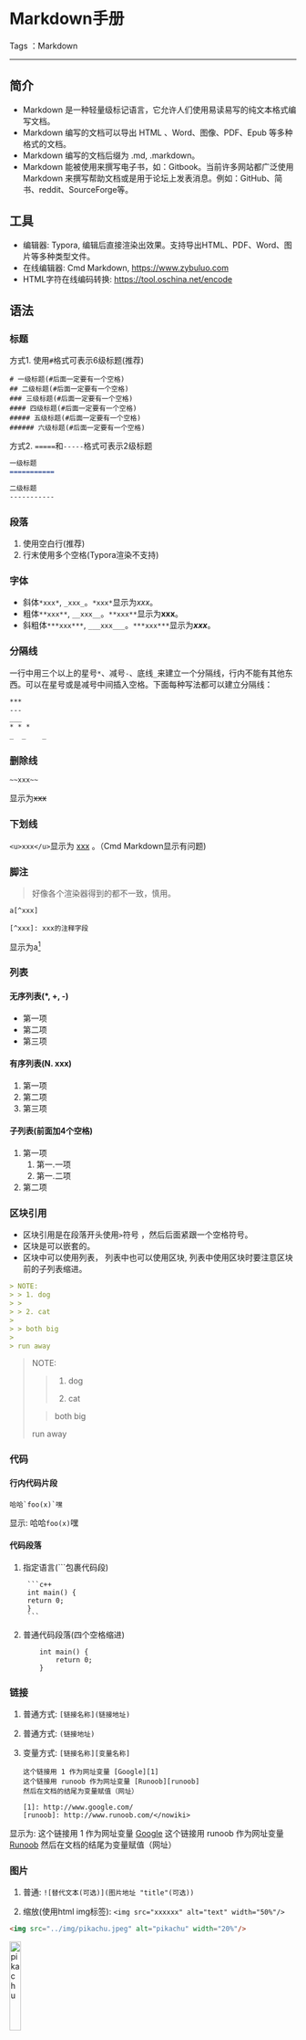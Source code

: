 # Markdown手册

Tags ：Markdown

---

## 简介

* Markdown 是一种轻量级标记语言，它允许人们使用易读易写的纯文本格式编写文档。
* Markdown 编写的文档可以导出 HTML 、Word、图像、PDF、Epub 等多种格式的文档。
* Markdown 编写的文档后缀为 .md, .markdown。
* Markdown 能被使用来撰写电子书，如：Gitbook。当前许多网站都广泛使用 Markdown 来撰写帮助文档或是用于论坛上发表消息。例如：GitHub、简书、reddit、SourceForge等。

## 工具

* 编辑器: Typora, 编辑后直接渲染出效果。支持导出HTML、PDF、Word、图片等多种类型文件。
* 在线编辑器: Cmd Markdown, https://www.zybuluo.com
* HTML字符在线编码转换: https://tool.oschina.net/encode

## 语法

### 标题

方式1. 使用`#`格式可表示6级标题(推荐)
```
# 一级标题(#后面一定要有一个空格)
## 二级标题(#后面一定要有一个空格)
### 三级标题(#后面一定要有一个空格)
#### 四级标题(#后面一定要有一个空格)
##### 五级标题(#后面一定要有一个空格)
###### 六级标题(#后面一定要有一个空格)
```

方式2. `=====`和`-----`格式可表示2级标题
```markdown
一级标题
===========

二级标题
-----------
```

### 段落

1. 使用空白行(推荐)
2. 行末使用多个空格(Typora渲染不支持)

### 字体

* 斜体`*xxx*`, `_xxx_`。`*xxx*`显示为*xxx*。
* 粗体`**xxx**`, `__xxx__`。`**xxx**`显示为**xxx**。
* 斜粗体`***xxx***`, `___xxx___`。`***xxx***`显示为***xxx***。

### 分隔线

一行中用三个以上的星号`*`、减号`-`、底线`_`来建立一个分隔线，行内不能有其他东西。可以在星号或是减号中间插入空格。下面每种写法都可以建立分隔线：
```markdown
***
---
___
* * *
_  _    _
```

### 删除线

    ~~xxx~~
显示为~~xxx~~

### 下划线

`<u>xxx</u>`显示为 <u>xxx</u> 。（Cmd Markdown显示有问题)

### 脚注

> 好像各个渲染器得到的都不一致，慎用。

```
a[^xxx]

[^xxx]: xxx的注释字段
```
显示为a[^xxx]

[^xxx]: xxx的注释字段

### 列表

#### 无序列表(*, +, -)

 * 第一项
 * 第二项
 * 第三项

#### 有序列表(N. xxx)

 1. 第一项
 2. 第二项
 3. 第三项

#### 子列表(前面加4个空格)

 1. 第一项
     1. 第一.一项
     2. 第一.二项
 2. 第二项

### 区块引用

* 区块引用是在段落开头使用`>`符号 ，然后后面紧跟一个空格符号。
* 区块是可以嵌套的。
* 区块中可以使用列表， 列表中也可以使用区块, 列表中使用区块时要注意区块前的子列表缩进。

```markdown
> NOTE:
> > 1. dog
> > 
> > 2. cat
>
> > both big
> 
> run away
```

> NOTE:
> > 1. dog
> > 
> > 2. cat
>
> > both big
> 
> run away

### 代码

#### 行内代码片段

    哈哈`foo(x)`嘿
显示: 哈哈`foo(x)`嘿

#### 代码段落

1. 指定语言(\`\`\`包裹代码段)

        ```c++
        int main() {
        return 0;
        }
        ```

2. 普通代码段落(四个空格缩进)
    ```
        int main() {
            return 0;
        }
    ```

### 链接

1. 普通方式: `[链接名称](链接地址)`
2. 普通方式: `(链接地址)`
3. 变量方式: `[链接名称][变量名称]`

    ```
    这个链接用 1 作为网址变量 [Google][1]
    这个链接用 runoob 作为网址变量 [Runoob][runoob]
    然后在文档的结尾为变量赋值（网址）
    
    [1]: http://www.google.com/
    [runoob]: http://www.runoob.com/</nowiki>
    ```
显示为:
这个链接用 1 作为网址变量 [Google][1]
这个链接用 runoob 作为网址变量 [Runoob][runoob]
然后在文档的结尾为变量赋值（网址）

[1]: http://www.google.com/
[runoob]: http://www.runoob.com/</nowiki>


### 图片

1. 普通: `![替代文本(可选)](图片地址 "title"(可选))`

2. 缩放(使用html img标签): `<img src="xxxxxx" alt="text" width="50%"/>`
```html
<img src="../img/pikachu.jpeg" alt="pikachu" width="20%"/>
```
<img src="../img/pikachu.jpeg" alt="pikachu" width="20%"/>

3. 图片居中使用html div标签

```
<div align=center>
<img src="../img/pikachu.jpeg" alt="pikachu" width="20%"/>
</div>
```

<div align=center>
<img src="../img/pikachu.jpeg" alt="pikachu" width="20%"/>
</div>

   

### 表格

表格使用`|`来分隔不同的单元格，使用`-`来分隔表头和其他行。
对齐方式

* `-:` 设置内容和标题栏居右对齐。
* `:-` 设置内容和标题栏居左对齐。
* `:-:` 设置内容和标题栏居中对齐。

```
| 左对齐 | 右对齐 | 居中对齐 |
| :-----| ----: | :----: |
| 单元格 | 单元格 | 单元格 |
| 单元格 | 单元格 | 单元格 |
```
显示为:

| 左对齐 | 右对齐 | 居中对齐 |
| :----- | -----: | :------: |
| 单元格 | 单元格 |  单元格  |
| 单元格 | 单元格 |  单元格  |

### 公式

使用TeX 或 LaTeX 格式的数学公式。提交后，问答和文章页会根据需要加载 Mathjax 对数学公式进行渲染。

#### 行内显示(, 非标准功能，Typora可选支持)

用单个美元符包裹`$...$`, `$f(y)=x^3$`显示为$f(y)=x^3$。

#### 单行显示

可以使用两个美元符包裹`$$...$$`。
```text
$$
 \mathbf{V}_1 \times \mathbf{V}_2 =  \begin{vmatrix}
 \mathbf{i} & \mathbf{j} & \mathbf{k} \\
 \frac{\partial X}{\partial u} & \frac{\partial Y}{\partial u} & 0 \\
 \frac{\partial X}{\partial v} &  \frac{\partial Y}{\partial v} & 0 \\
 \end{vmatrix}
$$
```
显示为:
$$
 \mathbf{V}_1 \times \mathbf{V}_2 =  \begin{vmatrix}
 \mathbf{i} & \mathbf{j} & \mathbf{k} \\
 \frac{\partial X}{\partial u} & \frac{\partial Y}{\partial u} & 0 \\
 \frac{\partial X}{\partial v} &  \frac{\partial Y}{\partial v} & 0 \\
 \end{vmatrix}
$$

## 高级技巧

### 支持的HTML元素

不在 Markdown 涵盖范围之内的标签，都可以直接在文档里面用 HTML 撰写。
目前支持的 HTML 元素有：`<kbd>` `<b>` `<i>` `<em>` `<sup>` `<sub>` `<br>`等 ，如：

    使用<kbd>Ctrl</kbd>+<kbd>Alt</kbd>+<kbd>Del</kbd>重启电脑

显示为: 使用<kbd>Ctrl</kbd>+<kbd>Alt</kbd>+<kbd>Del</kbd>重启电脑

### 转义(\\)

Markdown 支持以下这些符号前面加上反斜杠来帮助插入普通的符号：
```text
\   反斜线
`   反引号
*   星号
_   下划线
{}  花括号
[]  方括号
()  小括号
#   井字号
+   加号
-   减号
.   英文句点
!   感叹号
```

### 下标(`~xxx~`, Typora扩展)
### 上标(`^xxx^`, Typora扩展)
### 高亮(`==xxx==`, Typora扩展)


